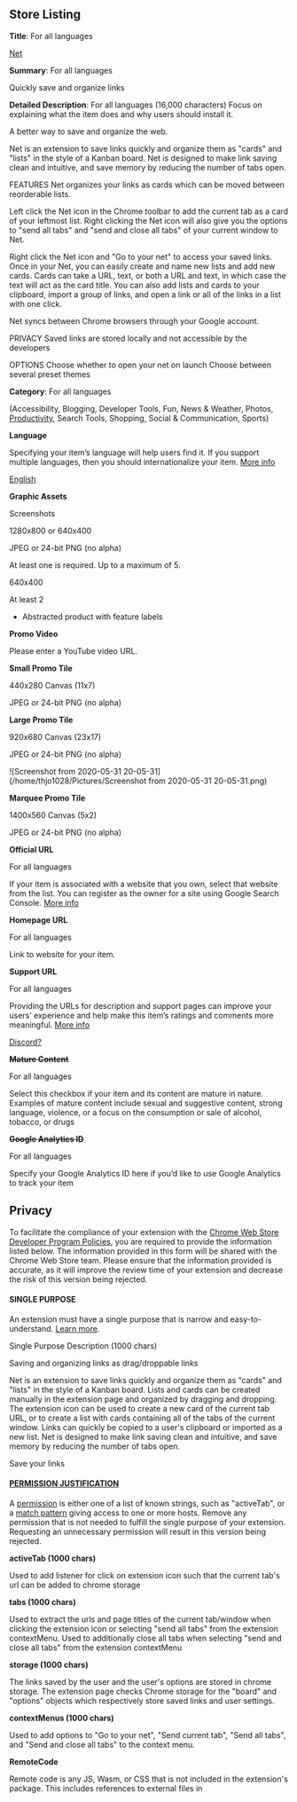 ## Store Listing

**Title**: For all languages

<u>Net</u>

**Summary**: For all languages

Quickly save and organize links

**Detailed Description**: For all languages (16,000 characters) Focus on explaining what the item does and why users should install it.

A better way to save and organize the web.

Net is an extension to save links quickly and organize them as "cards" and "lists" in the style of a Kanban board. 
Net is designed to make link saving clean and intuitive, and save memory by reducing the number of tabs open.

FEATURES
Net organizes your links as cards which can be moved between reorderable lists.

Left click the Net icon in the Chrome toolbar to add the current tab as a card of your leftmost list.
Right clicking the Net icon will also give you the options to "send all tabs" and "send and close all tabs" of your current window to Net.

Right click the Net icon and "Go to your net" to access your saved links.
Once in your Net, you can easily create and name new lists and add new cards. Cards can take a URL, text, or both a URL and text, in which case the text will act as the card title.
You can also add lists and cards to your clipboard, import a group of links, and open a link or all of the links in a list with one click.

Net syncs between Chrome browsers through your Google account.

PRIVACY
Saved links are stored locally and not accessible by the developers

OPTIONS
Choose whether to open your net on launch
Choose between several preset themes

**Category**: For all languages

(Accessibility, Blogging, Developer Tools, Fun, News & Weather, Photos, <u>Productivity</u>, Search Tools, Shopping, Social & Communication, Sports)

**Language**

Specifying your item’s language will help users find it. If you support multiple languages, then you should internationalize your item. [More info](https://developer.chrome.com/webstore/i18n)

<u>English</u>

**Graphic Assets**

Screenshots

1280x800 or 640x400

JPEG or 24-bit PNG (no alpha)

At least one is required. Up to a maximum of 5.

640x400

At least 2

* Abstracted product with feature labels

**Promo Video**

Please enter a YouTube video URL.

**Small Promo Tile**

440x280 Canvas (11x7)

JPEG or 24-bit PNG (no alpha)



**Large Promo Tile**

920x680 Canvas (23x17)

JPEG or 24-bit PNG (no alpha)

![Screenshot from 2020-05-31 20-05-31](/home/thjo1028/Pictures/Screenshot from 2020-05-31 20-05-31.png)

**Marquee Promo Tile**

1400x560 Canvas (5x2)

JPEG or 24-bit PNG (no alpha)

**Official URL**

For all languages

If your item is associated with a website that you own, select that website from the list. You can register as the owner for a site using Google Search Console. [More info](https://www.google.com/webmasters/tools)

**Homepage URL**

For all languages

Link to website for your item.

**Support URL**

For all languages

Providing the URLs for description and support pages can improve your users’ experience and help make this item’s ratings and comments more meaningful. [More info](https://developer.chrome.com/webstore/faq#faq-gen-27)

<u>Discord?</u>

~~**Mature Content**~~

For all languages

Select this checkbox if your item and its content are mature in nature. Examples of mature content include sexual and suggestive content, strong language, violence, or a focus on the consumption or sale of alcohol, tobacco, or drugs

~~**Google Analytics ID**~~

For all languages

Specify your Google Analytics ID here if you’d like to use Google Analytics to track your item

## Privacy

To facilitate the compliance of your extension with the [Chrome Web Store Developer Program Policies](https://developer.chrome.com/webstore/program_policies), you are required to provide the information listed below. The information provided in this form will be shared with the Chrome Web Store team. Please ensure that the information provided is accurate, as it will improve the review time of your extension and decrease the risk of this version being rejected.

#### SINGLE PURPOSE

An extension must have a single purpose that is narrow and easy-to-understand. [Learn more](https://developer.chrome.com/webstore/program_policies#extensions).

Single Purpose Description (1000 chars)

Saving and organizing links as drag/droppable links

Net is an extension to save links quickly and organize them as "cards" and "lists" in the style of a Kanban board. Lists and cards can be created manually in the extension page and organized by dragging and dropping. The extension icon can be used to create a new card of the current tab URL, or to create a list with cards containing all of the tabs of the current window. Links can quickly be copied to a user's clipboard or imported as a new list. Net is designed to make link saving clean and intuitive, and save memory by reducing the number of tabs open.

Save your links

#### <u>PERMISSION JUSTIFICATION</u>

A [permission](https://developer.chrome.com/extensions/declare_permissions) is either one of a list of known strings, such as "activeTab", or a [match pattern](https://developer.chrome.com/extensions/match_patterns) giving access to one or more hosts.
Remove any permission that is not needed to fulfill the single purpose of your extension. Requesting an unnecessary permission will result in this version being rejected.

**activeTab (1000 chars)**

Used to add listener for click on extension icon such that the current tab's url can be added to chrome storage

**tabs (1000 chars)**

Used to extract the urls and page titles of the current tab/window when clicking the extension icon or selecting "send all tabs" from the extension contextMenu. Used to additionally close all tabs when selecting "send and close all tabs" from the extension contextMenu

**storage (1000 chars)** 

The links saved by the user and the user's options are stored in chrome storage. The extension page checks Chrome storage for the "board" and "options" objects which respectively store saved links and user settings.

**contextMenus (1000 chars)**

Used to add options to "Go to your net", "Send current tab", "Send all tabs", and "Send and close all tabs" to the context menu.

**RemoteCode**

Remote code is any JS, Wasm, or CSS that is not included in the extension's package. This includes references to external files in <script> tags, modules pointing to external files, and strings evaluated through eval().

(Yes, I am using remote code:  ~~No I am not using remote code~~) (1000 chars)

## <u>Pricing and Distribution</u>

#### VISIBILITY

<u>Public</u>: Everyone in selected countries can see it.

Unlisted: Only people with the link can see it. (Note: Item may still appear in web search engine results.)

Private: Only trusted testers can see it. You can change your trusted testers on your [settings page](https://chrome.google.com/webstore/devconsole/9e127867-ef7d-460d-b272-810fdd418a7d/settings). You can also include members of a [Google Group](https://groups.google.com/forum) that you own or manage.